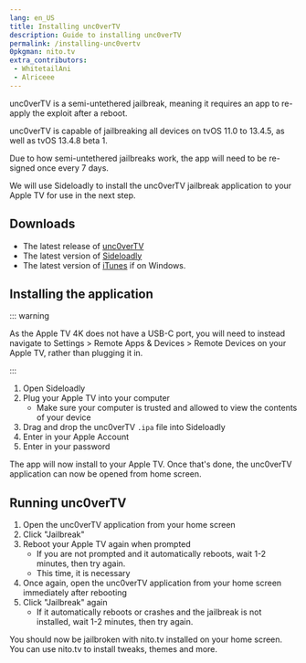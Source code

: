 ```yaml
---
lang: en_US
title: Installing unc0verTV
description: Guide to installing unc0verTV
permalink: /installing-unc0vertv
0pkgman: nito.tv
extra_contributors:
 - WhitetailAni
 - Alriceee
---
```


unc0verTV is a <router-link to="/types-of-jailbreak/#semi-untethered-jailbreaks">semi-untethered jailbreak</router-link>, meaning it requires an app to re-apply the exploit after a reboot.

unc0verTV is capable of jailbreaking all devices on tvOS 11.0 to 13.4.5, as well as tvOS 13.4.8 beta 1.

Due to how semi-untethered jailbreaks work, the app will need to be <router-link to="/resigning-apps">re-signed</router-link> once every 7 days.

We will use Sideloadly to install the unc0verTV jailbreak application to your Apple TV for use in the next step.

## Downloads

- The latest release of [unc0verTV](https://unc0ver.dev/tvos)
- The latest version of [Sideloadly](https://sideloadly.io/)
- The latest version of [iTunes](https://www.apple.com/itunes/download/win64) if on Windows.

## Installing the application

::: warning

As the Apple TV 4K does not have a USB-C port, you will need to instead navigate to Settings > Remote Apps & Devices > Remote Devices on your Apple TV, rather than plugging it in.

:::

1. Open Sideloadly
1. Plug your Apple TV into your computer
    - Make sure your computer is trusted and allowed to view the contents of your device
1. Drag and drop the unc0verTV `.ipa` file into Sideloadly
1. Enter in your Apple Account
1. Enter in your password

The app will now install to your Apple TV. Once that's done, the unc0verTV application can now be opened from home screen.


## Running unc0verTV

1. Open the unc0verTV application from your home screen
1. Click "Jailbreak"
1. Reboot your Apple TV again when prompted
    - If you are not prompted and it automatically reboots, wait 1-2 minutes, then try again.
    - This time, it is necessary
1. Once again, open the unc0verTV application from your home screen immediately after rebooting
1. Click "Jailbreak" again
    - If it automatically reboots or crashes and the jailbreak is not installed, wait 1-2 minutes, then try again.

You should now be jailbroken with nito.tv installed on your home screen. You can use nito.tv to install <router-link to="/faq/#what-are-tweaks">tweaks</router-link>, themes and more.
